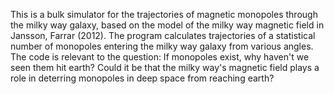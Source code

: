 This is a bulk simulator for the trajectories of magnetic monopoles through the milky way galaxy, based on the model of the milky way magnetic field in Jansson, Farrar (2012). The program calculates trajectories of a statistical number of monopoles entering the milky way galaxy from various angles. The code is relevant to the question: If monopoles exist, why haven't we seen them hit earth? Could it be that the milky way's magnetic field plays a role in deterring monopoles in deep space from reaching earth?

